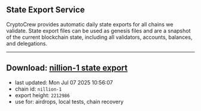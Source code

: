## State Export Service
CryptoCrew provides automatic daily state exports for all chains we validate. State export files can be used as genesis files and are a snapshot of the current blockchain state, including all validators, accounts, balances, and delegations.

---
**Download: [nillion-1 state export](https://ccv-s3.nbg1.your-objectstorage.com/SERVICE/nillion/nillion-1_export_2212986.json)**
---

- last updated: Mon Jul 07 2025 10:56:07
- chain id: `nillion-1`
- export height: `2212986`
- use for: airdrops, local tests, chain recovery
